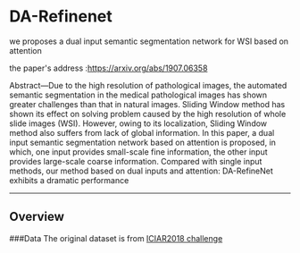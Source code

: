 # DA-Refinenet
we proposes a dual input semantic segmentation network for WSI based on attention

 the paper's address :https://arxiv.org/abs/1907.06358

Abstract—Due to the high resolution of pathological images,
the automated semantic segmentation in the medical pathological
images has shown greater challenges than that in natural images.
Sliding Window method has shown its effect on solving problem
caused by the high resolution of whole slide images (WSI).
However, owing to its localization, Sliding Window method also
suffers from lack of global information. In this paper, a dual input
semantic segmentation network based on attention is proposed,
in which, one input provides small-scale fine information, the
other input provides large-scale coarse information. Compared
with single input methods, our method based on dual inputs
and attention: DA-RefineNet exhibits a dramatic performance

---
## Overview
###Data
The original dataset is from [ICIAR2018 challenge](https://iciar2018-challenge.grand-challenge.org/)
